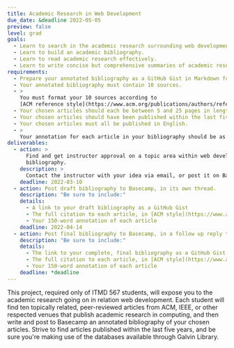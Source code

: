 ```yaml
---
title: Academic Research in Web Development
due_date: &deadline 2022-05-05
preview: false
level: grad
goals:
  - Learn to search in the academic research surrounding web development.
  - Learn to build an academic bibliography.
  - Learn to read academic research effectively.
  - Learn to write concise but comprehensive summaries of academic research.
requirements:
  - Prepare your annotated bibliography as a GitHub Gist in Markdown format.
  - Your annotated bibliography must contain 10 sources.
  - >
    You must format your 10 sources according to
    [ACM reference style](https://www.acm.org/publications/authors/reference-formatting).
  - Your chosen articles should each be between 5 and 25 pages in length.
  - Your chosen articles should have been published within the last five years.
  - Your chosen articles must all be published in English.
  - >
    Your annotation for each article in your bibliography should be as close to 150 words long as possible (neither substantially longer nor shorter).
deliverables:
  - action: >
      Find and get instructor approval on a topic area within web development for your
      bibliography.
    description: >
      Contact the instructor with your idea via email, or post it on Basecamp.
    deadline: 2022-03-10
  - action: Post draft bibliography to Basecamp, in its own thread.
    description: "Be sure to include:"
    details:
      - A link to your draft bibliography as a GitHub Gist
      - The full citation to each article, in [ACM style](https://www.acm.org/publications/authors/reference-formatting)
      - Your 150-word annotation of each article
    deadline: 2022-04-14
  - action: Post final bibliography to Basecamp, in a follow up reply to your original thread.
    description: "Be sure to include:"
    details:
      - The link to your complete, final bibliography as a GitHub Gist
      - The full citation to each article, in [ACM style](https://www.acm.org/publications/authors/reference-formatting)
      - Your 150-word annotation of each article
    deadline: *deadline
---
```


This project, required only of ITMD 567 students, will expose you to the academic research going on
in relation web development. Each student will find ten topically related, peer-reviewed articles
from ACM, IEEE, or other respected venues that publish academic research in computing, and then
write and post to Basecamp an annotated bibliography of your chosen articles. Strive to find
articles published within the last five years, and be sure you're making use of the databases
available through Galvin Library.

